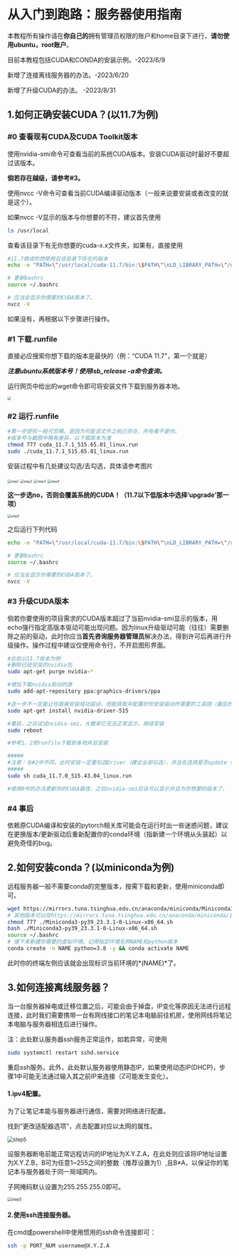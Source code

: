 # 从入门到跑路：服务器使用指南

本教程所有操作请在**你自己的**拥有管理员权限的账户和home目录下进行，**请勿使用ubuntu，root账户**。

目前本教程包括CUDA和CONDA的安装示例。-2023/6/9

新增了连接离线服务器的办法。-2023/6/20

新增了升级CUDA的办法。 -2023/8/31

## 1.如何正确安装CUDA？(以11.7为例)

### #0 查看现有CUDA及CUDA Toolkit版本

使用nvidia-smi命令可查看当前的系统CUDA版本。安装CUDA驱动时最好不要超过该版本。

**倘若存在越级，请参考#3。**

使用nvcc -V命令可查看当前CUDA编译驱动版本（一般来说要安装或者改变的就是这个）。

如果nvcc -V显示的版本与你想要的不符，建议首先使用

```bash
ls /usr/local
```

查看该目录下有无你想要的cuda-x.x文件夹，如果有，直接使用

```bash
#11.7换成你想使用且该目录下存在的版本
echo -e "PATH=\"/usr/local/cuda-11.7/bin:\$PATH\"\nLD_LIBRARY_PATH=\"/usr/local/cuda-11.7/lib64:\$LD_LIBRARY_PATH\"" >> ~/.bashrc

# 更新bashrc
source ~/.bashrc 

# 应当会显示你需要的CUDA版本了。
nvcc -V 
```

如果没有，再根据以下步骤进行操作。

### #1 下载.runfile

直接必应搜索你想下载的版本是最快的（例：“CUDA 11.7"，第一个就是）

***注意ubuntu系统版本号！使用lsb_release -a命令查询。***

运行网页中给出的wget命令即可将安装文件下载到服务器本地。

<img src="./pictures/download.png" style="zoom:50%;" />

### #2 运行.runfile

```bash
#第一步提权一般可忽略，是因为可能该文件之前已存在，所有者不是你。
#版本号与截图中略有差异，以下载版本为准
chmod 777 cuda_11.7.1_515.65.01_linux.run 
sudo ./cuda_11.7.1_515.65.01_linux.run
```

安装过程中有几处建议勾选/去勾选，具体请参考图片

<img src="./pictures/step1.png" alt="step1" style="zoom: 50%;" />

<img src="./pictures/step2.png" alt="step2" style="zoom:50%;" />

<img src="./pictures/step3.png" alt="step3" style="zoom:50%;" />

<img src="./pictures/step4.png" alt="step4" style="zoom:50%;" />

**这一步选no，否则会覆盖系统的CUDA！（11.7以下低版本中选择‘upgrade’那一项）**

<img src="./pictures/step5.png" alt="step5" style="zoom:50%;" />

之后运行下列代码

```bash
echo -e "PATH=\"/usr/local/cuda-11.7/bin:\$PATH\"\nLD_LIBRARY_PATH=\"/usr/local/cuda-11.7/lib64:\$LD_LIBRARY_PATH\"" >> ~/.bashrc

# 更新bashrc
source ~/.bashrc 

# 应当会显示你需要的CUDA版本了。
nvcc -V 
```

### #3 升级CUDA版本

倘若你要使用的项目需求的CUDA版本超过了当前nvidia-smi显示的版本，用echo强行指定高版本驱动可能出现问题。因为linux升级驱动可能（往往）需要删除之前的驱动，此时你应当**首先咨询服务器管理员**解决办法，得到许可后再进行升级操作。操作过程中建议仅使用命令行，不开启图形界面。

```bash
#此处以11.7版本为例
#删除已经安装的nvidia包
sudo apt-get purge nvidia-*

#增加下载nvidia驱动的源
sudo add-apt-repository ppa:graphics-drivers/ppa 

#这一步不一定能让你直接安装成功驱动，但能获取并配置好你安装驱动所需要的工具链（最后的数字与你要安装的驱动的版本号一致）
sudo apt-get install nvidia-driver-515

#重启，之后试试nvidia-smi，大概率它无法正常显示，继续安装
sudo reboot 

#参考1、2把runfile下载到本地并且安装

#####
#注意：与#2中不同，此时安装一定要勾选Driver（建议全部勾选），并且在选择是否update synlink时选择yes。
#####
sudo sh cuda_11.7.0_515.43.04_linux.run

#使用0中的办法更新你的CUDA路径，之后nvidia-smi应该可以显示并且为你想要的版本了。
```

### #4 事后

依赖原CUDA编译和安装的pytorch相关库可能会在运行时出一些迷惑问题，建议在更换版本/更新驱动后重新配置你的conda环境（指新建一个环境从头装起）以避免奇怪的bug。



## 2.如何安装conda？(以miniconda为例)

远程服务器一般不需要conda的完整版本，按需下载和更新，使用miniconda即可。

```bash
wget https://mirrors.tuna.tsinghua.edu.cn/anaconda/miniconda/Miniconda3-py39_23.3.1-0-Linux-x86_64.sh
# 其他版本可以在https://mirrors.tuna.tsinghua.edu.cn/anaconda/miniconda/查找。
chmod 777 ./Miniconda3-py39_23.3.1-0-Linux-x86_64.sh
bash ./Miniconda3-py39_23.3.1-0-Linux-x86_64.sh
source ~/.bashrc
# 接下来新建你需要的虚拟环境。记得指定环境名称NAME和python版本
conda create -n NAME python=3.8 -y && conda activate NAME
```

此时你的终端左侧应该就会出现标识当前环境的*(NAME)*了。



## 3.如何连接离线服务器？

当一台服务器掉电或迁移位置之后，可能会由于掉盘，IP变化等原因无法进行远程连接，此时我们需要携带一台有网线接口的笔记本电脑前往机房，使用网线将笔记本电脑与服务器相连后进行操作。

注：此处默认服务器ssh服务正常运作，如若异常，可使用

```bash
sudo systemctl restart sshd.service
```

重启ssh服务。此外，此处默认服务器使用静态IP，如果使用动态IP(DHCP)，步骤1中可能无法通过输入其之前IP来连接（Z可能发生变化）。

#### 1.ipv4配置。

为了让笔记本能与服务器进行通信，需要对网络进行配置。

找到“更改适配器选项”，点击配置对应以太网的属性。

<img src="./pictures/network config0.png" alt="step5" style="zoom:80%;" />

设服务器断电前能正常远程访问的IP地址为X.Y.Z.A，在此处则应该将IP地址设置为X.Y.Z.B，B可为任意1~255之间的整数（推荐设置为1）,且B≠A，以保证你的笔记本与服务器处于同一局域网内。

子网掩码默认设置为255.255.255.0即可。

<img src="./pictures/network config.png" alt="step5" style="zoom:60%;" />

#### 2.使用ssh连接服务器。

在cmd或powershell中使用惯用的ssh命令连接即可：

```bash
ssh -p PORT_NUM username@X.Y.Z.A 
```
